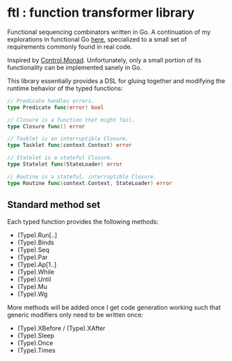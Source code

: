 # ftl : function transformer library

Functional sequencing combinators written in Go. A continuation of my explorations in functional Go [here](https://github.com/nytopop/errsel), specialized to a small set of requirements commonly found in real code.

Inspired by [Control.Monad](https://hackage.haskell.org/package/base-4.11.0.0/docs/Control-Monad.html). Unfortunately, only a small portion of its functionality can be implemented sanely in Go.

This library essentially provides a DSL for gluing together and modifying the runtime behavior of the typed functions:

```Go
// Predicate handles errors.
type Predicate func(error) bool

// Closure is a function that might fail.
type Closure func() error

// Tasklet is an interruptible Closure.
type Tasklet func(context.Context) error

// Statelet is a stateful Closure.
type Statelet func(StateLoader) error

// Routine is a stateful, interruptible Closure.
type Routine func(context.Context, StateLoader) error
```

## Standard method set
Each typed function provides the following methods:

- (Type).Run[..]
- (Type).Binds
- (Type).Seq
- (Type).Par
- (Type).Ap[1..]
- (Type).While
- (Type).Until
- (Type).Mu
- (Type).Wg

More methods will be added once I get code generation working such that generic modifiers only need to be written once:

- (Type).XBefore / (Type).XAfter
- (Type).Sleep
- (Type).Once
- (Type).Times
